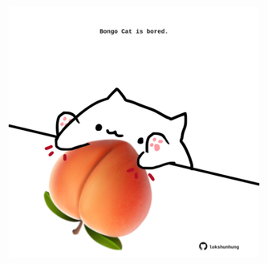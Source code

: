 <!-- built at 22/01/2022, 15:01:05 UTC -->
<p align="center">
  <img width="500" height="500" src="./ReadmeImage.svg">
</p>
